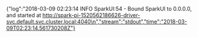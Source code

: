 {"log":"2018-03-09 02:23:14 INFO  SparkUI:54 - Bound SparkUI to 0.0.0.0, and started at http://spark-pi-1520562186626-driver-svc.default.svc.cluster.local:4040\n","stream":"stdout","time":"2018-03-09T02:23:14.561730208Z"}
